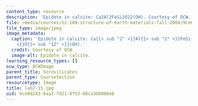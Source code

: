 ```yaml
---
content_type: resource
description: 'Epidote in calcite: Ca2Al2FeSi3O12(OH). Courtesy of OCW.'
file: /media/courses/12-108-structure-of-earth-materials-fall-2004/9ce082430aa77d218f5368ca3b0966e8_lab2-15.jpg
file_type: image/jpeg
image_metadata:
  caption: 'Epidote in calcite: Ca{{< sub "2" >}}Al{{< sub "2" >}}FeSi{{< sub "3"
    >}}O{{< sub "12" >}}(OH).'
  credit: Courtesy of OCW.
  image-alt: Epidote in calcite.
learning_resource_types: []
ocw_type: OCWImage
parent_title: Sorosilicates
parent_type: CourseSection
resourcetype: Image
title: lab2-15.jpg
uid: 9ce08243-0aa7-7d21-8f53-68ca3b0966e8
---
```

